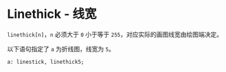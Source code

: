 # Linethick - 线宽

`linethick[n]`，`n` 必须大于 `0` 小于等于 `255`，对应实际的画图线宽由绘图端决定。

以下语句指定了 `a` 为折线图，线宽为 `5`。

```
a: linestick, linethick5;
```
